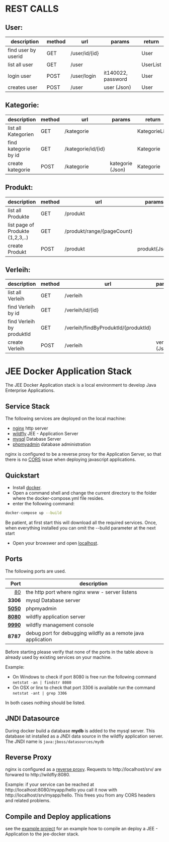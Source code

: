 REST CALLS
===

## User:


|description| method | url | params | return |
|---|--------|-----|---------|----------|
| find user by userid | GET | /user/id/{id} ||User|
| list all user | GET | /user ||UserList|
| login user| POST | /user/login |it140022, password |User|
| creates user | POST | /user | user (Json) | User|

## Kategorie:

|description| method | url | params | return |
|---|--------|-----|---------|----------|
| list all Kategorien | GET | /kategorie ||KategorieList|
| find kategorie by id | GET | /kategorie/id/{id} | | Kategorie|
| create kategorie | POST | /kategorie | kategorie (Json) | Kategorie|

## Produkt:

|description| method | url | params | return |
|---|--------|-----|---------|----------|
| list all Produkte | GET | /produkt ||ProduktList|
| list page of Produkte (1,2,3,..) | GET | /produkt/range/{pageCount}||ProduktList|
| create Produkt | POST | /produkt | produkt(Json) | Produkt|

## Verleih:

|description| method | url | params | return |
|---|--------|-----|---------|----------|
| list all Verleih | GET | /verleih ||VerleihList|
| find Verleih by id | GET | /verleih/id/{id} | | Verleih|
| find Verleih by produktId | GET | /verleih/findByProduktId/{produktId} | | Verleih|
| create Verleih | POST | /verleih | verleih (Json) | Verleih|


JEE Docker Application Stack
===

The JEE Docker Application stack is a local environment to develop Java Enterprise Applications.

Service Stack
---

The following services are deployed on the local machine:

- [nginx](https://www.nginx.com/) http server
- [wildfly](http://wildfly.org/) JEE - Application Server
- [mysql](https://www.mysql.com/) Database Server
- [phpmyadmin](https://www.phpmyadmin.net/) database administration

nginx is configured to be a reverse proxy for the Application Server, so that there is no [CORS](https://developer.mozilla.org/en-US/docs/Web/HTTP/CORS) issue when deploying javascript applications.

Quickstart
---

* Install [docker](https://www.docker.com/).
* Open a command shell and change the current directory to the folder where the docker-compose.yml file resides.
* enter the following command:

```bash
docker-compose up --build
```
Be patient, at first start this will download all the required services. Once, when everything installed you can omit the --build parameter at the next start

* Open your browswer and open [localhost](http://localhost/).

Ports
---
The following ports are used. 

| Port |description |
|-------:|------------|
|  [80](http://localhost)| the http port where nginx www - server listens |
|**3306**| mysql Database server |
|**[5050](http://localhost:4000)**| phpmyadmin |
|**[8080](http://localhost:8080)**| wildfly application server |
|**[9990](http://localhost:)**| wildfly management console |
|**8787**| debug port for debugging wildfly as a remote java application |

Before starting please verify that none of the ports in the table above is already used by existing services on your machine.

Example:
- On Windows to check if port 8080 is free run the following command
```netstat -an | findstr 8080``` 
- On OSX or linx to check that port 3306 is available run the command ```netstat -ant | grep 3306```

In both cases nothing should be listed.


JNDI Datasource
---

During docker build a database **mydb** is added to the mysql server. 
This database ist installed as a JNDI data source in the wildfly application server.
The JNDI name is ```java:jboss/datasources/mydb```

Reverse Proxy
---

nginx is configured as a [reverse proxy](https://docs.nginx.com/nginx/admin-guide/web-server/reverse-proxy/).
Requests to http://localhost/srv/ are forwared to http://wildfly:8080.

Example: if your service can be reached at http://localhost:8080/myapp/hello you call it now with http://localhost/srv/myapp/hello.
This frees you from any CORS headers and related problems.


Compile and Deploy applications
---

see the [example project](./jpa_rest_demo/readme.md) for an example how to compile an deploy a JEE - Application 
to the jee-docker stack.